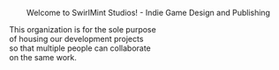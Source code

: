 <p align="center">
Welcome to SwirlMint Studios! - Indie Game Design and Publishing
</p>
This organization is for the sole purpose<br>
of housing our development projects<br>
so that multiple people can collaborate<br>
on the same work.<br>
<br>

